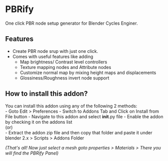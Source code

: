 # PBRify

One click PBR node setup generator for Blender Cycles Enginer.


## Features

 - Create PBR node srup with just one click.
 - Comes with useful features like adding
    - Map brightness/ Contrast level controllers
    - Texture mapping nodes and Attribute nodes
    - Customize normal map by mixing height maps and displacements
    - Glossiness/Roughness invert node support

## How to install this addon?

You can install this addon using any of the following 2 methods:
<br>
    - Goto Edit > Preferences 
        - Switch to Addons Tab and Click on Install from File button
        - Navigate to this addon and select __init__.py file 
        - Enable the addon by checking it on the addons list
        <br>
(or)    <br>
        - Extract the addon zip file and then copy that folder and paste it under blender 2.x > Scripts > Addons Folder
        
*(That's all! Now just select a mesh goto properties > Materials > There you will find the PBRify Panel)*
